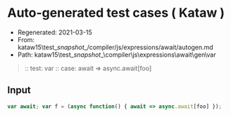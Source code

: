 # Auto-generated test cases ( Kataw )
- Regenerated: 2021-03-15
- From: kataw15\test\__snapshot__/compiler/js/expressions/await/autogen.md
- Path: kataw15\test\__snapshot__\compiler\js\expressions\await\gen\var
> :: test: var
> :: case: await => async.await[foo]
## Input

`````js
var await; var f = (async function() { await => async.await[foo] });
`````
